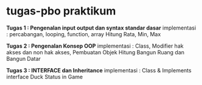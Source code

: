 # tugas-pbo praktikum
<b>Tugas 1 : Pengenalan input output dan syntax standar dasar</b>
implementasi : 
percabangan, looping, function, array
Hitung Rata, Min, Max

<b>Tugas 2 : Pengenalan Konsep OOP</b>
implementasi : 
Class, Modifier hak akses dan non hak akses,
Pembuatan Objek
Hitung Bangun Ruang dan Bangun Datar


<b>Tugas 3 : INTERFACE dan Inheritance</b>
implementasi : 
Class & Implements interface
Duck Status in Game
